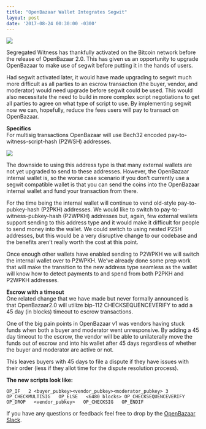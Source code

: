 ```yaml
---
title: "OpenBazaar Wallet Integrates Segwit" 
layout: post
date: '2017-08-24 00:30:00 -0300'
---
```

        
![](https://www.openbazaar.org/wp-content/uploads/2017/08/OpenBazaar-Wallet-Integrates-Segwit-1024x512.png)

Segregated Witness has thankfully activated on the Bitcoin network before the release of OpenBazaar 2.0. This has given us an opportunity to upgrade OpenBazaar to make use of segwit before putting it in the hands of users.

Had segwit activated later, it would have made upgrading to segwit much more difficult as all parties to an escrow transaction (the buyer, vendor, and moderator) would need upgrade before segwit could be used. This would also necessitate the need to build in more complex script negotiations to get all parties to agree on what type of script to use. By implementing segwit now we can, hopefully, reduce the fees users will pay to transact on OpenBazaar.

**Specifics**  
For multisig transactions OpenBazaar will use Bech32 encoded pay-to-witness-script-hash (P2WSH) addresses.

![](https://www.openbazaar.org/wp-content/uploads/2017/08/Segwit-Activated-What-It-Means-for-OpenBazaar.png)

The downside to using this address type is that many external wallets are not yet upgraded to send to these addresses. However, the OpenBazaar internal wallet is, so the worse case scenario if you don’t currently use a segwit compatible wallet is that you can send the coins into the OpenBazaar internal wallet and fund your transaction from there.

For the time being the internal wallet will continue to vend old-style pay-to-pubkey-hash (P2PKH) addresses. We would like to switch to pay-to-witness-pubkey-hash (P2WPKH) addresses but, again, few external wallets support sending to this address type and it would make it difficult for people to send money into the wallet. We could switch to using nested P2SH addresses, but this would be a very disruptive change to our codebase and the benefits aren’t really worth the cost at this point.

Once enough other wallets have enabled sending to P2WPKH we will switch the internal wallet over to P2WPKH. We’ve already done some prep work that will make the transition to the new address type seamless as the wallet will know how to detect payments to and spend from both P2PKH and P2WPKH addresses.

**Escrow with a timeout**  
One related change that we have made but never formally announced is that OpenBazaar2.0 will utilize bip-112 CHECKSEQUENCEVERIFY to add a 45 day (in blocks) timeout to escrow transactions.

One of the big pain points in OpenBazaar v1 was vendors having stuck funds when both a buyer and moderator went unresponsive. By adding a 45 day timeout to the escrow, the vendor will be able to unilaterally move the funds out of escrow and into his wallet after 45 days regardless of whether the buyer and moderator are active or not.

This leaves buyers with 45 days to file a dispute if they have issues with their order (less if they allot time for the dispute resolution process).

**The new scripts look like:**

`OP_IF  
2 <buyer_pubkey><vendor_pubkey><moderator_pubkey> 3 OP_CHECKMULTISIG  
OP_ELSE  
<6480 blocks> OP_CHECKSEQUENCEVERIFY  
OP_DROP  
<vendor_pubkey>  
OP_CHECKSIG  
OP_ENDIF`

If you have any questions or feedback feel free to drop by the [OpenBazaar Slack](http://slack.openbazaar.org/).